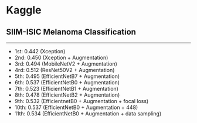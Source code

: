 # Kaggle

## SIIM-ISIC Melanoma Classification

---

- 1st: 0.442 (Xception)
- 2nd: 0.450 (Xception + Augmentation)
- 3rd: 0.494 (MobileNetV2 + Augmentation)
- 4rd: 0.512 (ResNet50V2 + Augmentation)
- 5th: 0.495 (EfficientNetB7 + Augmentation)
- 6th: 0.537 (EfficientNetB0 + Augmentation)
- 7th: 0.523 (EfficientNetB1 + Augmentation)
- 8th: 0.478 (EfficientNetB2 + Augmentation)
- 9th: 0.532 (EfficientnetB0 + Augmentation + focal loss)
- 10th: 0.537 (EfficientNetB0 + Augmentation + 448)
- 11th: 0.534 (EfficientNetB0 + Augmentation + data sampling)

